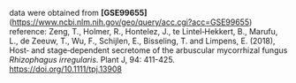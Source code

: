 data were obtained from **[GSE99655]** (https://www.ncbi.nlm.nih.gov/geo/query/acc.cgi?acc=GSE99655)
reference:
Zeng, T., Holmer, R., Hontelez, J., te Lintel‐Hekkert, B., Marufu, L., de Zeeuw, T., Wu, F., Schijlen, E.,
Bisseling, T. and Limpens, E. (2018), Host‐ and stage‐dependent secretome of the arbuscular mycorrhizal
fungus *Rhizophagus irregularis*. Plant J, 94: 411-425. https://doi.org/10.1111/tpj.13908